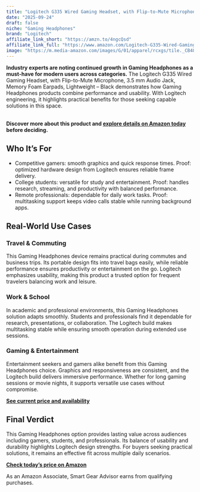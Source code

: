 ```yaml
---
title: "Logitech G335 Wired Gaming Headset, with Flip-to-Mute Microphone, 3.5 mm Audio Jack, Memory Foam Earpads, Lightweight – Black"
date: "2025-09-24"
draft: false
niche: "Gaming Headphones"
brand: "Logitech"
affiliate_link_short: "https://amzn.to/4ngcQsd"
affiliate_link_full: "https://www.amazon.com/Logitech-G335-Wired-Gaming-Headset/dp/B08KKBSDTY?content-id=amzn1.sym.e1a3e213-6255-4321-961f-3eda1e41b156%3Aamzn1.sym.e1a3e213-6255-4321-961f-3eda1e41b156&crid=37LH3KBLBJKLF&cv_ct_cx=gaming%2Bheadphones&keywords=gaming%2Bheadphones&pd_rd_i=B08KKBSDTY&pd_rd_r=91df5125-bee8-4fa9-b91d-0c99d2ba1b1b&pd_rd_w=FYPZs&pd_rd_wg=wzaj8&pf_rd_p=e1a3e213-6255-4321-961f-3eda1e41b156&pf_rd_r=F17TYP0TT52PPE8WGW15&qid=1758672930&refinements=p_72%3A1248879011&rnid=1248877011&sbo=RZvfv%2F%2FHxDF%2BO5021pAnSA%3D%3D&sprefix=gaming%2Bheadphone%2Caps%2C156&sr=1-3-2c727eeb-987f-452f-86bd-c2978cc9d8b9-spons&sp_csd=d2lkZ2V0TmFtZT1zcF9zZWFyY2hfdGhlbWF0aWM&th=1&linkCode=ll1&tag=ironwooddigit-20&linkId=c44bf6ea7abacd1f85f0bad026422b6a&language=en_US&ref_=as_li_ss_tl"
image: "https://m.media-amazon.com/images/G/01/apparel/rcxgs/tile._CB483369110_.gif"
---
```


<p><strong>Industry experts are noting continued growth in Gaming Headphones as a must-have for modern users across categories.</strong> The Logitech G335 Wired Gaming Headset, with Flip-to-Mute Microphone, 3.5 mm Audio Jack, Memory Foam Earpads, Lightweight – Black demonstrates how Gaming Headphones products combine performance and usability. With Logitech engineering, it highlights practical benefits for those seeking capable solutions in this space.</p>
<br>
<strong>Discover more about this product and <a href="https://amzn.to/4ngcQsd" rel="nofollow sponsored">explore details on Amazon today</a> before deciding.</strong>
<br>

<h2>Who It’s For</h2>
<ul>
  <li>Competitive gamers: smooth graphics and quick response times. Proof: optimized hardware design from Logitech ensures reliable frame delivery.</li>
  <li>College students: versatile for study and entertainment. Proof: handles research, streaming, and productivity with balanced performance.</li>
  <li>Remote professionals: dependable for daily work tasks. Proof: multitasking support keeps video calls stable while running background apps.</li>
</ul>

<h2>Real-World Use Cases</h2>

<h3>Travel & Commuting</h3>
<p>This Gaming Headphones device remains practical during commutes and business trips. Its portable design fits into travel bags easily, while reliable performance ensures productivity or entertainment on the go. Logitech emphasizes usability, making this product a trusted option for frequent travelers balancing work and leisure.</p>

<h3>Work & School</h3>
<p>In academic and professional environments, this Gaming Headphones solution adapts smoothly. Students and professionals find it dependable for research, presentations, or collaboration. The Logitech build makes multitasking stable while ensuring smooth operation during extended use sessions.</p>

<h3>Gaming & Entertainment</h3>
<p>Entertainment seekers and gamers alike benefit from this Gaming Headphones choice. Graphics and responsiveness are consistent, and the Logitech build delivers immersive performance. Whether for long gaming sessions or movie nights, it supports versatile use cases without compromise.</p>

<p><strong><a href="https://amzn.to/4ngcQsd" rel="nofollow sponsored">See current price and availability</a></strong></p>

<h2>Final Verdict</h2>
<p>This Gaming Headphones option provides lasting value across audiences including gamers, students, and professionals. Its balance of usability and durability highlights Logitech design strengths. For buyers seeking practical solutions, it remains an effective fit across multiple daily scenarios.</p>

<p><strong><a href="https://amzn.to/4ngcQsd" rel="nofollow sponsored">Check today’s price on Amazon</a></strong></p>

<p>As an Amazon Associate, Smart Gear Advisor earns from qualifying purchases.</p>
